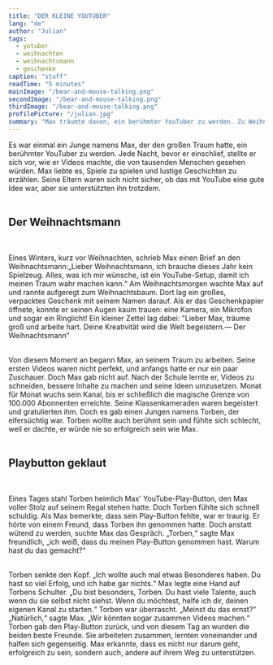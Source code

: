 ```yaml
---
title: "DER KLEINE YOUTUBER"
lang: "de"
author: "Julian"
tags:
  - yotuber
  - weihnachten
  - weihnachtsmann
  - geschenke
caption: "stuff"
readTime: "5 minutes"
mainImage: "/bear-and-mouse-talking.png"
secondImage: "/bear-and-mouse-talking.png"
thirdImage: "/bear-and-mouse-talking.png"
profilePicture: "/julian.jpg"
summary: "Max träumte davon, ein berühmter YouTuber zu werden. Zu Weihnachten schrieb er dem Weihnachtsmann einen besonderen Wunsch – und das Abenteuer begann."
---
```


Es war einmal ein Junge namens Max, der den großen Traum hatte, ein berühmter YouTuber zu werden. Jede Nacht, bevor er einschlief, stellte er sich vor, wie er Videos machte, die von tausenden Menschen gesehen würden. Max liebte es, Spiele zu spielen und lustige Geschichten zu erzählen. Seine Eltern waren sich nicht sicher, ob das mit YouTube eine gute Idee war, aber sie unterstützten ihn trotzdem.
<br>
<br>

## Der Weihnachtsmann

<br>

Eines Winters, kurz vor Weihnachten, schrieb Max einen Brief an den Weihnachtsmann:„Lieber Weihnachtsmann, ich brauche dieses Jahr kein Spielzeug. Alles, was ich mir wünsche, ist ein YouTube-Setup, damit ich meinen Traum wahr machen kann.“
Am Weihnachtsmorgen wachte Max auf und rannte aufgeregt zum Weihnachtsbaum. Dort lag ein großes, verpacktes Geschenk mit seinem Namen darauf. Als er das Geschenkpapier öffnete, konnte er seinen Augen kaum trauen: eine Kamera, ein Mikrofon und sogar ein Ringlicht! Ein kleiner Zettel lag dabei:
"Lieber Max, träume groß und arbeite hart. Deine Kreativität wird die Welt begeistern.— Der Weihnachtsmann"
<br>
<br>

Von diesem Moment an begann Max, an seinem Traum zu arbeiten. Seine ersten Videos waren nicht perfekt, und anfangs hatte er nur ein paar Zuschauer. Doch Max gab nicht auf. Nach der Schule lernte er, Videos zu schneiden, bessere Inhalte zu machen und seine Ideen umzusetzen. Monat für Monat wuchs sein Kanal, bis er schließlich die magische Grenze von 100.000 Abonnenten erreichte.
Seine Klassenkameraden waren begeistert und gratulierten ihm. Doch es gab einen Jungen namens Torben, der eifersüchtig war. Torben wollte auch berühmt sein und fühlte sich schlecht, weil er dachte, er würde nie so erfolgreich sein wie Max.
<br>
<br>

## Playbutton geklaut

<br>

Eines Tages stahl Torben heimlich Max' YouTube-Play-Button, den Max voller Stolz auf seinem Regal stehen hatte. Doch Torben fühlte sich schnell schuldig.
Als Max bemerkte, dass sein Play-Button fehlte, war er traurig. Er hörte von einem Freund, dass Torben ihn genommen hatte. Doch anstatt wütend zu werden, suchte Max das Gespräch.
„Torben,“ sagte Max freundlich, „ich weiß, dass du meinen Play-Button genommen hast. Warum hast du das gemacht?“
<br>
<br>

Torben senkte den Kopf. „Ich wollte auch mal etwas Besonderes haben. Du hast so viel Erfolg, und ich habe gar nichts.“
Max legte eine Hand auf Torbens Schulter. „Du bist besonders, Torben. Du hast viele Talente, auch wenn du sie selbst nicht siehst. Wenn du möchtest, helfe ich dir, deinen eigenen Kanal zu starten.“
Torben war überrascht. „Meinst du das ernst?“
„Natürlich,“ sagte Max. „Wir könnten sogar zusammen Videos machen.“
Torben gab den Play-Button zurück, und von diesem Tag an wurden die beiden beste Freunde. Sie arbeiteten zusammen, lernten voneinander und halfen sich gegenseitig. Max erkannte, dass es nicht nur darum geht, erfolgreich zu sein, sondern auch, andere auf ihrem Weg zu unterstützen.

